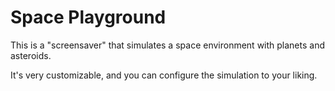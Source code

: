 # Space Playground

This is a "screensaver" that simulates a space environment with planets and asteroids.

It's very customizable, and you can configure the simulation to your liking.
